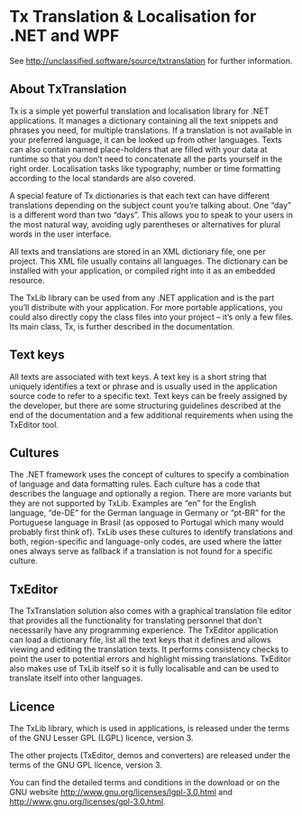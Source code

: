 # Tx Translation & Localisation for .NET and WPF

See http://unclassified.software/source/txtranslation for further information.

## About TxTranslation

Tx is a simple yet powerful translation and localisation library for .NET applications. It manages a dictionary containing all the text snippets and phrases you need, for multiple translations. If a translation is not available in your preferred language, it can be looked up from other languages. Texts can also contain named place-holders that are filled with your data at runtime so that you don’t need to concatenate all the parts yourself in the right order. Localisation tasks like typography, number or time formatting according to the local standards are also covered.

A special feature of Tx dictionaries is that each text can have different translations depending on the subject count you’re talking about. One “day” is a different word than two “days”. This allows you to speak to your users in the most natural way, avoiding ugly parentheses or alternatives for plural words in the user interface.

All texts and translations are stored in an XML dictionary file, one per project. This XML file usually contains all languages. The dictionary can be installed with your application, or compiled right into it as an embedded resource.

The TxLib library can be used from any .NET application and is the part you’ll distribute with your application. For more portable applications, you could also directly copy the class files into your project – it’s only a few files. Its main class, Tx, is further described in the documentation.

## Text keys

All texts are associated with text keys. A text key is a short string that uniquely identifies a text or phrase and is usually used in the application source code to refer to a specific text. Text keys can be freely assigned by the developer, but there are some structuring guidelines described at the end of the documentation and a few additional requirements when using the TxEditor tool.

## Cultures

The .NET framework uses the concept of cultures to specify a combination of language and data formatting rules. Each culture has a code that describes the language and optionally a region. There are more variants but they are not supported by TxLib. Examples are “en” for the English language, “de-DE” for the German language in Germany or “pt-BR” for the Portuguese language in Brasil (as opposed to Portugal which many would probably first think of). TxLib uses these cultures to identify translations and both, region-specific and language-only codes, are used where the latter ones always serve as fallback if a translation is not found for a specific culture.

## TxEditor

The TxTranslation solution also comes with a graphical translation file editor that provides all the functionality for translating personnel that don’t necessarily have any programming experience. The TxEditor application can load a dictionary file, list all the text keys that it defines and allows viewing and editing the translation texts. It performs consistency checks to point the user to potential errors and highlight missing translations. TxEditor also makes use of TxLib itself so it is fully localisable and can be used to translate itself into other languages.

## Licence

The TxLib library, which is used in applications, is released under the terms of the GNU Lesser GPL (LGPL) licence, version 3.

The other projects (TxEditor, demos and converters) are released under the terms of the GNU GPL licence, version 3.

You can find the detailed terms and conditions in the download or on the GNU website <http://www.gnu.org/licenses/lgpl-3.0.html> and <http://www.gnu.org/licenses/gpl-3.0.html>.
